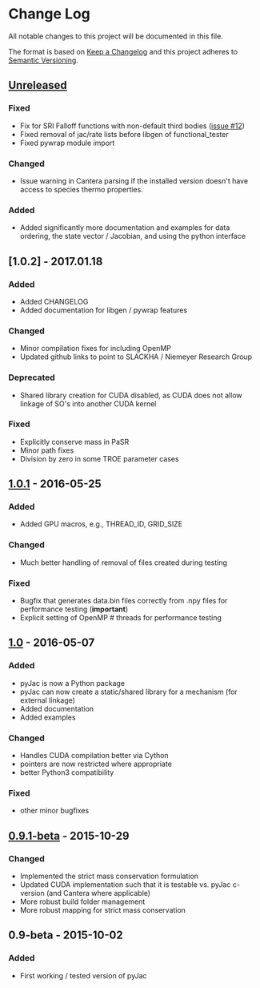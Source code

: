 # Change Log
All notable changes to this project will be documented in this file.

The format is based on [Keep a Changelog](http://keepachangelog.com/)
and this project adheres to [Semantic Versioning](http://semver.org/).

## [Unreleased]
### Fixed
 - Fix for SRI Falloff functions with non-default third bodies ([issue #12](https://github.com/SLACKHA/pyJac/issues/12))
 - Fixed removal of jac/rate lists before libgen of functional_tester
 - Fixed pywrap module import

### Changed
 - Issue warning in Cantera parsing if the installed version doesn't have access to species thermo properties.

### Added
 - Added significantly more documentation and examples for data ordering,
 the state vector / Jacobian, and using the python interface

## [1.0.2] - 2017.01.18
### Added
 - Added CHANGELOG
 - Added documentation for libgen / pywrap features

### Changed
 - Minor compilation fixes for including OpenMP
 - Updated github links to point to SLACKHA / Niemeyer Research Group

### Deprecated
 - Shared library creation for CUDA disabled, as CUDA does not allow linkage of SO's into another CUDA kernel

### Fixed
 - Explicitly conserve mass in PaSR
 - Minor path fixes
 - Division by zero in some TROE parameter cases

## [1.0.1] - 2016-05-25
### Added
 - Added GPU macros, e.g., THREAD_ID, GRID_SIZE

### Changed
 - Much better handling of removal of files created during testing

### Fixed
 - Bugfix that generates data.bin files correctly from .npy files for performance testing (**important**)
 - Explicit setting of OpenMP # threads for performance testing

## [1.0] - 2016-05-07
### Added
 - pyJac is now a Python package
 - pyJac can now create a static/shared library for a mechanism (for external linkage)
 - Added documentation
 - Added examples

### Changed
 - Handles CUDA compilation better via Cython
 - pointers are now restricted where appropriate
 - better Python3 compatibility

### Fixed
 - other minor bugfixes

## [0.9.1-beta] - 2015-10-29
### Changed
 - Implemented the strict mass conservation formulation
 - Updated CUDA implementation such that it is testable vs. pyJac c-version (and Cantera where applicable)
 - More robust build folder management
 - More robust mapping for strict mass conservation

## 0.9-beta - 2015-10-02
### Added
 - First working / tested version of pyJac


[Unreleased]: https://github.com/slackha/pyJac/compare/v1.0.1...HEAD
[1.0.1]: https://github.com/slackha/pyJac/compare/v1.0...v1.0.1
[1.0]: https://github.com/slackha/pyJac/compare/v0.9.1-beta...v1.0
[0.9.1-beta]: https://github.com/slackha/pyJac/compare/v0.9-beta...v0.9.1-beta
